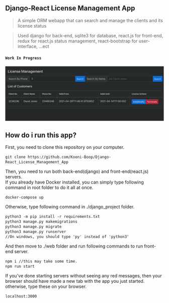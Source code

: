 ## Django-React License Management App

>A simple ORM webapp that can search and manage the clients and its license status

>Used django for back-end, sqlite3 for database, react.js for front-end,
>redux for react.js status management, react-bootstrap for user-interface, ...ect

#### ``Work In Progress``

![](res/img.png)

## How do i run this app?

First, you need to clone this repository on your computer.

```
git clone https://github.com/Kooni-Boop/Django-React_License_Management_App
```

Then, you need to run both back-end(django) and front-end(react.js) servers.
<br>If you already have Docker installed, you can simply type following command in root folder to do it all at once.

```
docker-compose up
```

Otherwise, type following command in ./django_project folder.

```
python3 -m pip install -r requirements.txt
python3 manage.py makemigrations
python3 manage.py migrate
python3 manage.py runserver
//On windows, you should type 'py' instead of 'python3'
```

And then move to ./web folder and run following commands to run front-end server.

```
npm i //this may take some time.
npm run start
```

If you've done starting servers without seeing any red messages, then your browser should have made a new tab with the app you just started.<br>
otherwise, type these on your browser.

```
localhost:3000
```

